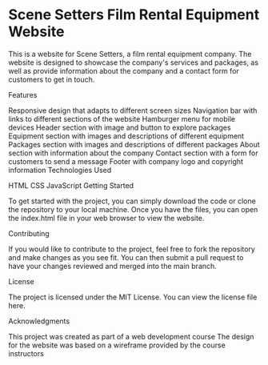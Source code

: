 # Scene Setters Film Rental Equipment Website

This is a website for Scene Setters, a film rental equipment company. The website is designed to showcase the company's services and packages, as well as provide information about the company and a contact form for customers to get in touch.

Features

Responsive design that adapts to different screen sizes
Navigation bar with links to different sections of the website
Hamburger menu for mobile devices
Header section with image and button to explore packages
Equipment section with images and descriptions of different equipment
Packages section with images and descriptions of different packages
About section with information about the company
Contact section with a form for customers to send a message
Footer with company logo and copyright information
Technologies Used

HTML
CSS
JavaScript
Getting Started

To get started with the project, you can simply download the code or clone the repository to your local machine. Once you have the files, you can open the index.html file in your web browser to view the website.

Contributing

If you would like to contribute to the project, feel free to fork the repository and make changes as you see fit. You can then submit a pull request to have your changes reviewed and merged into the main branch.

License

The project is licensed under the MIT License. You can view the license file here.

Acknowledgments

This project was created as part of a web development course
The design for the website was based on a wireframe provided by the course instructors
